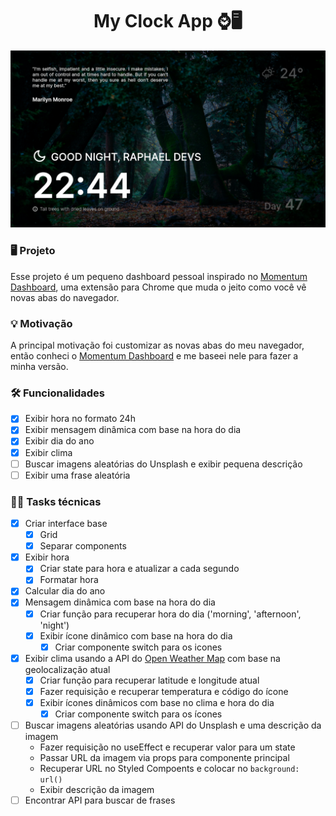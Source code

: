 <h1 align="center">
  My Clock App ⌚🖥
</h1>

<p align="center">
  <img src="screenshot.png" />
</p>

### 🖥 Projeto

Esse projeto é um pequeno dashboard pessoal inspirado no <a href="https://momentumdash.com/">Momentum Dashboard</a>,
uma extensão para Chrome que muda o jeito como você vê novas abas do navegador.

### 💡 Motivação

A principal motivação foi customizar as novas abas do meu navegador, então conheci o <a href="https://momentumdash.com/">Momentum Dashboard</a>
e me baseei nele para fazer a minha versão.

### 🛠 Funcionalidades

- [x] Exibir hora no formato 24h
- [x] Exibir mensagem dinâmica com base na hora do dia
- [x] Exibir dia do ano
- [x] Exibir clima
- [ ] Buscar imagens aleatórias do Unsplash e exibir pequena descrição
- [ ] Exibir uma frase aleatória

### 👨‍💻 Tasks técnicas

- [x] Criar interface base
  - [x] Grid
  - [x] Separar components
- [x] Exibir hora
  - [x] Criar state para hora e atualizar a cada segundo
  - [x] Formatar hora
- [x] Calcular dia do ano
- [x] Mensagem dinâmica com base na hora do dia
  - [x] Criar função para recuperar hora do dia ('morning', 'afternoon', 'night')
  - [x] Exibir ícone dinâmico com base na hora do dia
    - [x] Criar componente switch para os icones
- [x] Exibir clima usando a API do <a href="https://openweathermap.org">Open Weather Map</a> com base na geolocalização atual
  - [x] Criar função para recuperar latitude e longitude atual
  - [x] Fazer requisição e recuperar temperatura e código do ícone
  - [x] Exibir ícones dinâmicos com base no clima e hora do dia
    - [x] Criar componente switch para os ícones
- [ ] Buscar imagens aleatórias usando API do Unsplash e uma descrição da imagem
  - Fazer requisição no useEffect e recuperar valor para um state
  - Passar URL da imagem via props para componente principal
  - Recuperar URL no Styled Compoents e colocar no `background: url()`
  - Exibir descrição da imagem
- [ ] Encontrar API para buscar de frases
